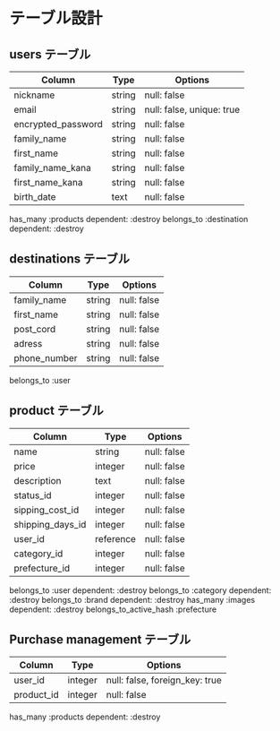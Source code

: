 # テーブル設計

## users テーブル

| Column                  | Type   | Options                   |
| ----------------------- | ------ | ------------------------- |
| nickname                | string | null: false               |
| email                   | string | null: false, unique: true |
| encrypted_password      | string | null: false               |
| family_name             | string | null: false               |
| first_name              | string | null: false               |
| family_name_kana        | string | null: false               |
| first_name_kana         | string | null: false               |
| birth_date              | text   | null: false               |

has_many :products dependent: :destroy
belongs_to :destination dependent: :destroy



## destinations テーブル

| Column       | Type    | Options                        |
| ------------ | ------- | ------------------------------ |
| family_name  | string  | null: false                    |
| first_name   | string  | null: false                    |
| post_cord    | string  | null: false                    |
| adress       | string  | null: false                    |
| phone_number | string  | null: false                    |

belongs_to :user

## product テーブル

| Column           | Type      | Options     |
| ---------------- | --------- | ----------- |
| name             | string    | null: false |
| price            | integer   | null: false |
| description      | text      | null: false |
| status_id        | integer   | null: false |
| sipping_cost_id  | integer   | null: false |
| shipping_days_id | integer   | null: false |
| user_id          | reference | null: false |
| category_id      | integer   | null: false |
| prefecture_id    | integer   | null: false |

belongs_to :user dependent: :destroy
belongs_to :category dependent: :destroy
belongs_to :brand dependent: :destroy
has_many :images dependent: :destroy
belongs_to_active_hash :prefecture

## Purchase management テーブル

| Column          | Type      | Options                        |
| --------------- | -------   | ------------------------------ |
| user_id         | integer   | null: false, foreign_key: true |
| product_id      | integer   | null: false                    |

has_many :products dependent: :destroy